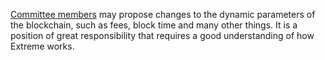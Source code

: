[Committee members](introduction/committee) may propose changes to the dynamic parameters of the blockchain, such as fees, block time and many other things. It is a position of great responsibility that requires a good understanding of how Extreme works.